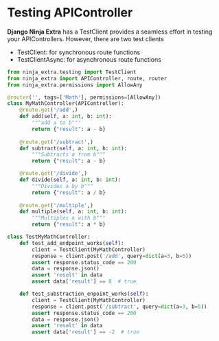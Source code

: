 # **Testing APIController**

**Django Ninja Extra** has a TestClient provides a seamless effort in testing your APIControllers.
However, there are two test clients
- TestClient: for synchronous route functions
- TestClientAsync: for asynchronous route functions

```Python
from ninja_extra.testing import TestClient
from ninja_extra import APIController, route, router
from ninja_extra.permissions import AllowAny

@router('', tags=['Math'], permissions=[AllowAny])
class MyMathController(APIController):
    @route.get('/add',)
    def add(self, a: int, b: int):
        """add a to b"""
        return {"result": a - b}
    
    @route.get('/subtract',)
    def subtract(self, a: int, b: int):
        """Subtracts a from b"""
        return {"result": a - b}

    @route.get('/divide',)
    def divide(self, a: int, b: int):
        """Divides a by b"""
        return {"result": a / b}
    
    @route.get('/multiple',)
    def multiple(self, a: int, b: int):
        """Multiples a with b"""
        return {"result": a * b}

class TestMyMathController:
    def test_add_endpoint_works(self):
        client = TestClient(MyMathController)
        response = client.post('/add', query=dict(a=3, b=5))
        assert response.status_code == 200
        data = response.json()
        assert 'result' in data
        assert data['result'] == 8  # true

    def test_substraction_enpoint_works(self):
        client = TestClient(MyMathController)
        response = client.post('/subtract', query=dict(a=3, b=5))
        assert response.status_code == 200
        data = response.json()
        assert 'result' in data
        assert data['result'] == -2  # true
```

